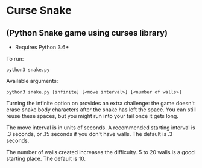 # Curse Snake 
## (Python Snake game using curses library)

 - Requires Python 3.6+

To run: 

```python3 snake.py```

Available arguments: 

```python3 snake.py [infinite] [<move interval>] [<number of walls>]```

Turning the infinite option on provides an extra challenge: the game doesn't erase snake body characters after the snake has left the space. You can still reuse these spaces, but you might run into your tail once it gets long.

The move interval is in units of seconds. A recommended starting interval is .3 seconds, or .15 seconds if you don't have walls. The default is .3 seconds.  

The number of walls created increases the difficulty. 5 to 20 walls is a good starting place. The default is 10.
